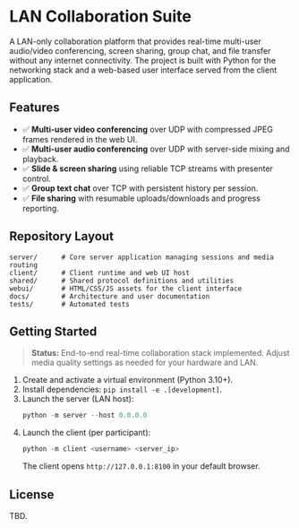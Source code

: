 # LAN Collaboration Suite

A LAN-only collaboration platform that provides real-time multi-user audio/video conferencing, screen sharing, group chat, and file transfer without any internet connectivity. The project is built with Python for the networking stack and a web-based user interface served from the client application.

## Features

- ✅ **Multi-user video conferencing** over UDP with compressed JPEG frames rendered in the web UI.
- ✅ **Multi-user audio conferencing** over UDP with server-side mixing and playback.
- ✅ **Slide & screen sharing** using reliable TCP streams with presenter control.
- ✅ **Group text chat** over TCP with persistent history per session.
- ✅ **File sharing** with resumable uploads/downloads and progress reporting.

## Repository Layout

```
server/      # Core server application managing sessions and media routing
client/      # Client runtime and web UI host
shared/      # Shared protocol definitions and utilities
webui/       # HTML/CSS/JS assets for the client interface
docs/        # Architecture and user documentation
tests/       # Automated tests
```

## Getting Started

> **Status:** End-to-end real-time collaboration stack implemented. Adjust media quality settings as needed for your hardware and LAN.

1. Create and activate a virtual environment (Python 3.10+).
2. Install dependencies: `pip install -e .[development]`.
3. Launch the server (LAN host):
	```powershell
	python -m server --host 0.0.0.0
	```
4. Launch the client (per participant):
	```powershell
	python -m client <username> <server_ip>
	```
	The client opens `http://127.0.0.1:8100` in your default browser.

## License

TBD.
